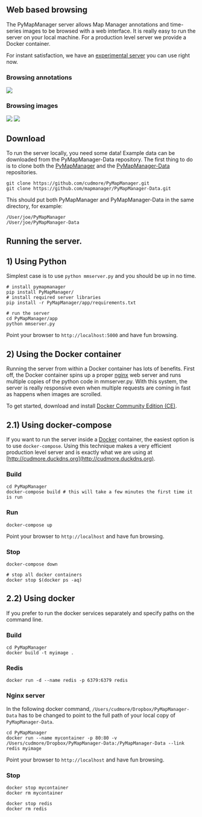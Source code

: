## Web based browsing

The PyMapManager server allows Map Manager annotations and time-series images to be browsed with a web interface. It is really easy to run the server on your local machine. For a production level server we provide a Docker container.

For instant satisfaction, we have an [experimental server][duckdns] you can use right now.

### Browsing annotations

<IMG SRC="../img/mmserver_purejs.png">

### Browsing images

<IMG SRC="../img/mmserver_leaflet.png">
<IMG SRC="../img/mmserver_leaflet2.png">


## Download

To run the server locally, you need some data! Example data can be downloaded from the PyMapManager-Data repository. The first thing to do is to clone both the [PyMapManager][pymapmanager] and the [PyMapManager-Data][pymapmanager-data] repositories.

	git clone https://github.com/cudmore/PyMapManager.git
	git clone https://github.com/mapmanager/PyMapManager-Data.git
		
This should put both PyMapManager and PyMapManager-Data in the same directory, for example:

	/User/joe/PyMapManager
	/User/joe/PyMapManager-Data

## Running the server.

## 1) Using Python

Simplest case is to use `python mmserver.py` and you should be up in no time.

	# install pymapmanager
	pip install PyMapManager/
	# install required server libraries
	pip install -r PyMapManager/app/requirements.txt
	
	# run the server
	cd PyMapManager/app
	python mmserver.py

Point your browser to `http://localhost:5000` and have fun browsing.

## 2) Using the Docker container

Running the server from within a Docker container has lots of benefits. First off, the Docker container spins up a proper [nginx][nginx] web server and runs multiple copies of the python code in mmserver.py. With this system, the server is really responsive even when multiple requests are coming in fast as happens when images are scrolled.

To get started, download and install [Docker Community Edition (CE)][docker ce].

## 2.1) Using docker-compose

If you want to run the server inside a [Docker][docker] container, the easiest option is to use `docker-compose`. Using this technique makes a very efficient production level server and is exactly what we are using at [http://cudmore.duckdns.org](http://cudmore.duckdns.org).

### Build

	cd PyMapManager
	docker-compose build # this will take a few minutes the first time it is run

### Run

	docker-compose up

Point your browser to `http://localhost` and have fun browsing.
	
### Stop

	docker-compose down	
	
	# stop all docker containers
	docker stop $(docker ps -aq)
	
## 2.2) Using docker

If you prefer to run the docker services separately and specify paths on the command line.

### Build

	cd PyMapManager
	docker build -t myimage .

### Redis

	docker run -d --name redis -p 6379:6379 redis

### Nginx server

In the following docker command, `/Users/cudmore/Dropbox/PyMapManager-Data` has to be changed to point to the full path of your local copy of `PyMapManager-Data`.

	cd PyMapManager
	docker run --name mycontainer -p 80:80 -v /Users/cudmore/Dropbox/PyMapManager-Data:/PyMapManager-Data --link redis myimage

Point your browser to `http://localhost` and have fun browsing.

### Stop

	docker stop mycontainer
	docker rm mycontainer

	docker stop redis
	docker rm redis

[duckdns]: http://cudmore.duckdns.org
[pymapmanager]: https://github.com/cudmore/PyMapManager
[pymapmanager-data]: https://github.com/mapmanager/PyMapManager-Data
[nginx]: https://www.nginx.com/
[uwsgi]: https://uwsgi-docs.readthedocs.io/en/latest/
[redis]: https://redis.io/
[docker]: https://www.docker.com/community-edition
[docker ce]: https://docs.docker.com/install/
